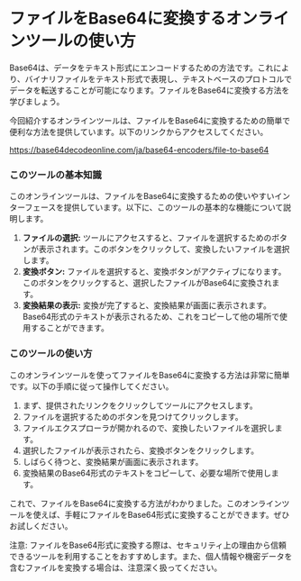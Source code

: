 ファイルをBase64に変換するオンラインツールの使い方
============================

Base64は、データをテキスト形式にエンコードするための方法です。これにより、バイナリファイルをテキスト形式で表現し、テキストベースのプロトコルでデータを転送することが可能になります。ファイルをBase64に変換する方法を学びましょう。

今回紹介するオンラインツールは、ファイルをBase64に変換するための簡単で便利な方法を提供しています。以下のリンクからアクセスしてください。

<https://base64decodeonline.com/ja/base64-encoders/file-to-base64>

### このツールの基本知識

このオンラインツールは、ファイルをBase64に変換するための使いやすいインターフェースを提供しています。以下に、このツールの基本的な機能について説明します。

1. **ファイルの選択:** ツールにアクセスすると、ファイルを選択するためのボタンが表示されます。このボタンをクリックして、変換したいファイルを選択します。
2. **変換ボタン:** ファイルを選択すると、変換ボタンがアクティブになります。このボタンをクリックすると、選択したファイルがBase64に変換されます。
3. **変換結果の表示:** 変換が完了すると、変換結果が画面に表示されます。Base64形式のテキストが表示されるため、これをコピーして他の場所で使用することができます。

### このツールの使い方

このオンラインツールを使ってファイルをBase64に変換する方法は非常に簡単です。以下の手順に従って操作してください。

1. まず、提供されたリンクをクリックしてツールにアクセスします。
2. ファイルを選択するためのボタンを見つけてクリックします。
3. ファイルエクスプローラが開かれるので、変換したいファイルを選択します。
4. 選択したファイルが表示されたら、変換ボタンをクリックします。
5. しばらく待つと、変換結果が画面に表示されます。
6. 変換結果のBase64形式のテキストをコピーして、必要な場所で使用します。

これで、ファイルをBase64に変換する方法がわかりました。このオンラインツールを使えば、手軽にファイルをBase64形式に変換することができます。ぜひお試しください。

注意: ファイルをBase64形式に変換する際は、セキュリティ上の理由から信頼できるツールを利用することをおすすめします。また、個人情報や機密データを含むファイルを変換する場合は、注意深く扱ってください。